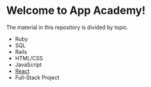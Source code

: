 # Welcome to App Academy!

The material in this repository is divided by topic.  

* Ruby
* SQL
* Rails
* HTML/CSS
* JavaScript
* [React](/react/Open_React_Overview.md)
* Full-Stack Project
